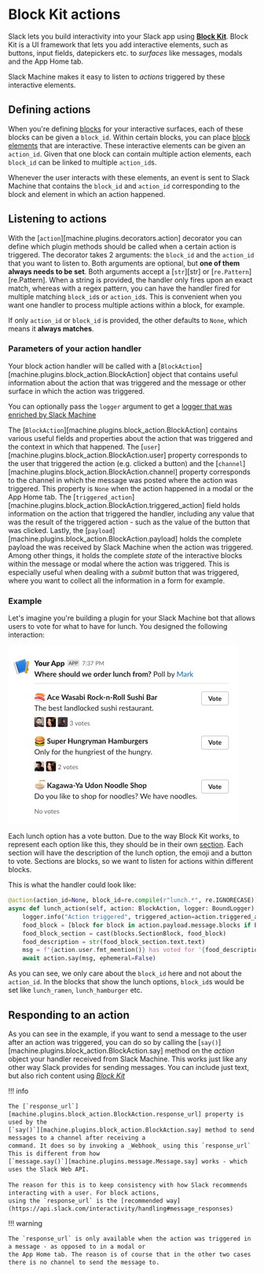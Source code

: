 # Block Kit actions

Slack lets you build interactivity into your Slack app using [**Block Kit**](https://api.slack.com/block-kit). Block
Kit is a UI framework that lets you add interactive elements, such as buttons, input fields, datepickers etc. to
_surfaces_ like messages, modals and the App Home tab.

Slack Machine makes it easy to listen to _actions_ triggered by these interactive elements.

## Defining actions

When you're defining [blocks](https://api.slack.com/reference/block-kit ) for your interactive surfaces, each of
these blocks can be given a `block_id`. Within certain blocks, you can place
[block elements](https://api.slack.com/reference/block-kit/block-elements) that are interactive. These interactive
elements can be given an `action_id`. Given that one block can contain multiple action elements, each `block_id` can
be linked to multiple `action_id`s.

Whenever the user interacts with these elements, an event is sent to Slack Machine that contains the `block_id` and
`action_id` corresponding to the block and element in which an action happened.

## Listening to actions

With the [`action`][machine.plugins.decorators.action] decorator you can define which plugin methods should be
called when a certain action is triggered. The decorator takes 2 arguments: the `block_id` and the `action_id` that
you want to listen to. Both arguments are optional, but **one of them always needs to be set**. Both arguments accept a
[`str`][str] or [`re.Pattern`][re.Pattern]. When a string is provided, the handler only fires upon an exact match,
whereas with a regex pattern, you can have the handler fired for multiple matching `block_id`s or `action_id`s. This
is convenient when you want one handler to process multiple actions within a block, for example.

If only `action_id` or `block_id` is provided, the other defaults to `None`, which means it **always matches**.

### Parameters of your action handler

Your block action handler will be called with a [`BlockAction`][machine.plugins.block_action.BlockAction] object that
contains useful information about the action that was triggered and the message or other surface in which the action
was triggered.

You can optionally pass the `logger` argument to get a
[logger that was enriched by Slack Machine](misc.md#using-loggers-provided-by-slack-machine-in-your-handler-functions)

The [`BlockAction`][machine.plugins.block_action.BlockAction] contains various useful fields and properties about
the action that was triggered and the context in which that happened. The
[`user`][machine.plugins.block_action.BlockAction.user] property corresponds to the user that triggered the action
(e.g. clicked a button) and the [`channel`][machine.plugins.block_action.BlockAction.channel] property corresponds
to the channel in which the message was posted where the action was triggered. This property is `None` when the
action happened in a modal or the App Home tab.
The [`triggered_action`][machine.plugins.block_action.BlockAction.triggered_action] field holds information on the
action that triggered the handler, including any value that was the result of the triggered action - such as the
value of the button that was clicked. Lastly, the
[`payload`][machine.plugins.block_action.BlockAction.payload] holds the complete payload the was received by Slack
Machine when the action was triggered. Among other things, it holds the complete _state_ of the interactive blocks
within the message or modal where the action was triggered. This is especially useful when dealing with a _submit_
button that was triggered, where you want to collect all the information in a form for example.

### Example

Let's imagine you're building a plugin for your Slack Machine bot that allows users to vote for what to have for
lunch. You designed the following interaction:

![block-kit-example](../img/block-kit-example.png)

Each lunch option has a vote button. Due to the way Block Kit works, to represent each option like this, they should
be in their own [section](https://api.slack.com/reference/block-kit/blocks#section). Each section will have the
description of the lunch option, the emoji and a button to vote. Sections are blocks, so we want to listen for
actions within different blocks.

This is what the handler could look like:

```python
@action(action_id=None, block_id=re.compile(r"lunch.*", re.IGNORECASE))
async def lunch_action(self, action: BlockAction, logger: BoundLogger):
    logger.info("Action triggered", triggered_action=action.triggered_action)
    food_block = [block for block in action.payload.message.blocks if block.block_id == action.triggered_action.block_id][0]
    food_block_section = cast(blocks.SectionBlock, food_block)
    food_description = str(food_block_section.text.text)
    msg = f"{action.user.fmt_mention()} has voted for '{food_description}'"
    await action.say(msg, ephemeral=False)
```

As you can see, we only care about the `block_id` here and not about the `action_id`. In the blocks that show the
lunch options, `block_id`s would be set like `lunch_ramen`, `lunch_hamburger` etc.

## Responding to an action

As you can see in the example, if you want to send a message to the user after an action was triggered, you can do
so by calling the [`say()`][machine.plugins.block_action.BlockAction.say] method on the _action_ object your handler
received from Slack Machine.
This works just like any other way Slack provides for sending messages. You can include just text, but also rich
content using [_Block Kit_](https://api.slack.com/block-kit)

!!! info

    The [`response_url`][machine.plugins.block_action.BlockAction.response_url] property is used by the
    [`say()`][machine.plugins.block_action.BlockAction.say] method to send messages to a channel after receiving a
    command. It does so by invoking a _Webhook_ using this `response_url` This is different from how
    [`message.say()`][machine.plugins.message.Message.say] works - which uses the Slack Web API.

    The reason for this is to keep consistency with how Slack recommends interacting with a user. For block actions,
    using the `response_url` is the [recommended way](https://api.slack.com/interactivity/handling#message_responses)

!!! warning

    The `response_url` is only available when the action was triggered in a message - as opposed to in a modal or
    the App Home tab. The reason is of course that in the other two cases there is no channel to send the message to.
